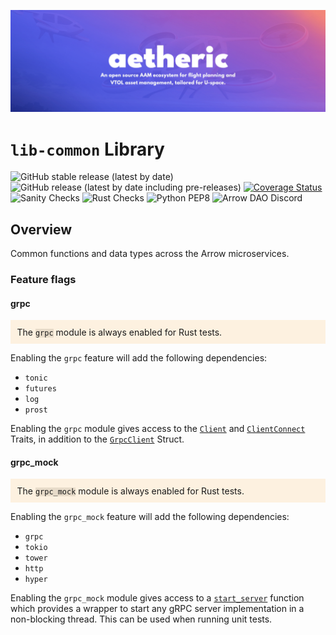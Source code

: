 ![Aetheric Banner](https://github.com/Arrow-air/tf-github/raw/main/src/templates/doc-banner-services.png)

# `lib-common` Library

![GitHub stable release (latest by date)](https://img.shields.io/github/v/release/aetheric-oss/lib-common?sort=semver&color=green)
![GitHub release (latest by date including pre-releases)](https://img.shields.io/github/v/release/aetheric-oss/lib-common?include_prereleases)
[![Coverage Status](https://coveralls.io/repos/github/aetheric-oss/lib-common/badge.svg?branch=develop)](https://coveralls.io/github/aetheric-oss/lib-common)
![Sanity Checks](https://github.com/aetheric-oss/lib-common/actions/workflows/sanity_checks.yml/badge.svg?branch=main)
![Rust Checks](https://github.com/aetheric-oss/lib-common/actions/workflows/rust_ci.yml/badge.svg?branch=main)
![Python PEP8](https://github.com/aetheric-oss/lib-common/actions/workflows/python_ci.yml/badge.svg?branch=main)
![Arrow DAO
Discord](https://img.shields.io/discord/853833144037277726?style=plastic)

## Overview

Common functions and data types across the Arrow microservices.

### Feature flags

#### grpc
<p style="background:rgba(255,181,77,0.16);padding:0.75em;">
The <code style="background:rgba(41,24,0,0.1);">grpc</code> module is always enabled for Rust tests.
</p>

Enabling the `grpc` feature will add the following dependencies:
- `tonic`
- `futures`
- `log`
- `prost`

Enabling the `grpc` module gives access to the [`Client`](grpc::Client) and
[`ClientConnect`](grpc::ClientConnect) Traits, in addition to the [`GrpcClient`](grpc::GrpcClient) Struct.


#### grpc_mock
<p style="background:rgba(255,181,77,0.16);padding:0.75em;">
The <code style="background:rgba(41,24,0,0.1);">grpc_mock</code> module is always enabled for Rust tests.
</p>

Enabling the `grpc_mock` feature will add the following dependencies:
- `grpc`
- `tokio`
- `tower`
- `http`
- `hyper`

Enabling the `grpc_mock` module gives access to a
[`start_server`](grpc::mock::start_server) function which provides a wrapper to
start any gRPC server implementation in a non-blocking thread. This can be used
when running unit tests.

